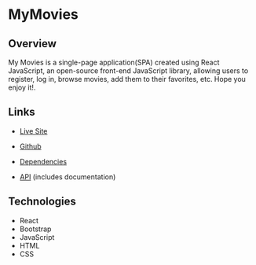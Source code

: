 # MyMovies 

## Overview
My Movies is a single-page application(SPA) created using React JavaScript, an open-source front-end JavaScript library, allowing users to register, log in, browse movies, add them to their favorites, etc. Hope you enjoy it!.

## Links
- [Live Site](https://mymovies-narek.netlify.app/)

- [Github](https://github.com/hakobya4/movie_api_client)

- [Dependencies](https://github.com/hakobya4/movie_api_client/blob/main/package.json)

- [API](https://github.com/hakobya4/movie_api) (includes documentation)




## Technologies

- React
- Bootstrap
- JavaScript
- HTML
- CSS
